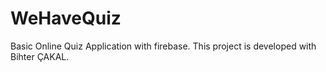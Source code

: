 # WeHaveQuiz

Basic Online Quiz Application with firebase.
This project is developed with Bihter ÇAKAL.

